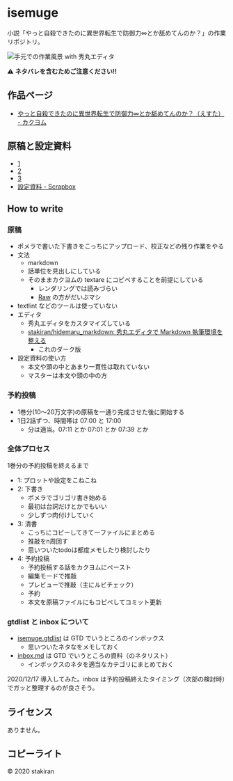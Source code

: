 # isemuge
小説「やっと自殺できたのに異世界転生で防御力∞とか舐めてんのか？」の作業リポジトリ。

![手元での作業風景 with 秀丸エディタ](https://user-images.githubusercontent.com/23325839/90324550-1f8da680-dfab-11ea-895b-a82b5bb080a3.png)

:warning: **ネタバレを含むためご注意ください!!**

## 作品ページ
- [やっと自殺できたのに異世界転生で防御力∞とか舐めてんのか？（えすた） - カクヨム](https://kakuyomu.jp/works/1177354054918168559)

## 原稿と設定資料
- [1](https://raw.githubusercontent.com/stakiran/isemuge/master/isemuge1.md)
- [2](https://raw.githubusercontent.com/stakiran/isemuge/master/isemuge2.md)
- [3](https://raw.githubusercontent.com/stakiran/isemuge/master/isemuge3.md)
- [設定資料 - Scrapbox](https://scrapbox.io/sta-book15/)

## How to write

### 原稿
- ポメラで書いた下書きをこっちにアップロード、校正などの残り作業をやる
- 文法
    - markdown
    - 話単位を見出しにしている
    - そのままカクヨムの textare にコピペすることを前提にしている
        - レンダリングでは読みづらい
        - [Raw](https://raw.githubusercontent.com/stakiran/isemuge/master/isemuge1.md) の方がだいぶマシ
- textlint などのツールは使っていない
- エディタ
    - 秀丸エディタをカスタマイズしている
    - [stakiran/hidemaru_markdown: 秀丸エディタで Markdown 執筆環境を整える](https://github.com/stakiran/hidemaru_markdown)
        - これのダーク版
- 設定資料の使い方
    - 本文や頭の中とあまり一貫性は取れていない
    - マスターは本文や頭の中の方

### 予約投稿
- 1巻分(10～20万文字)の原稿を一通り完成させた後に開始する
- 1日2話ずつ、時間帯は 07:00 と 17:00
    - 分は適当。07:11 とか 07:01 とか 07:39 とか

### 全体プロセス
1巻分の予約投稿を終えるまで

- 1: プロットや設定をこねこね
- 2: 下書き
    - ポメラでゴリゴリ書き始める
    - 最初は台詞だけとかでもいい
    - 少しずつ肉付けしていく
- 3: 清書
    - こっちにコピーしてきて一ファイルにまとめる
    - 推敲をn周回す
    - 思いついたtodoは都度メモしたり検討したり
- 4: 予約投稿
    - 予約投稿する話をカクヨムにペースト
    - 編集モードで推敲
    - プレビューで推敲（主にルビチェック）
    - 予約
    - 本文を原稿ファイルにもコピペしてコミット更新

### gtdlist と inbox について
- [isemuge.gtdlist](isemuge.gtdlist) は GTD でいうところのインボックス
    - 思いついたネタなをメモしておく
- [inbox.md](inbox.md) は GTD でいうところの資料（のネタリスト）
    - インボックスのネタを適当なカテゴリにまとめておく

2020/12/17 導入してみた。inbox は予約投稿終えたタイミング（次部の検討時）でガッと整理するのが良さそう。

## ライセンス
ありません。

## コピーライト
© 2020 stakiran
